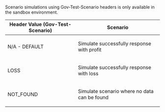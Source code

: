 <p>Scenario simulations using Gov-Test-Scenario headers is only available in the sandbox environment.</p>
<table>
    <thead>
        <tr>
            <th>Header Value (Gov-Test-Scenario)</th>
            <th>Scenario</th>
        </tr>
    </thead>
    <tbody>
        <tr>
            <td><p>N/A - DEFAULT</p></td>
            <td><p>Simulate successfully response with profit</p></td>
        </tr>
        <tr>
            <td><p>LOSS</p></td>
            <td><p>Simulate successfully response with loss</p></td>
        </tr>
        <tr>
            <td><p>NOT_FOUND</p></td>
            <td><p>Simulate scenario where no data can be found</p></td>
        </tr>
    </tbody>
</table>

